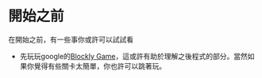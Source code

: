 # 開始之前


在開始之前，有一些事你或許可以試試看

* 先玩玩google的[Blockly Game](https://blockly-games.appspot.com/)，這或許有助於理解之後程式的部分。當然如果你覺得有些關卡太簡單，你也許可以跳著玩。

[//]: # "get familier with environment"
[//]: # "maybe read 'intro to web app' first?"
[//]: # "Add More here"
